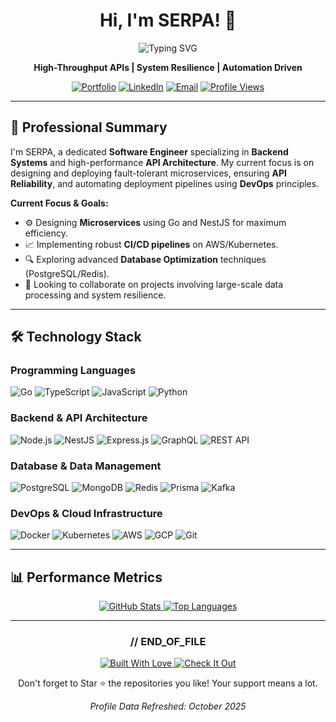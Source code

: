 <h1 align="center">Hi, I'm SERPA! 👋</h1>

<p align="center">
  <img src="https://readme-typing-svg.herokuapp.com?font=Fira+Code&weight=600&size=28&pause=1000&color=00BFFF&center=true&vCenter=true&width=600&lines=Backend+Architect;Data-Driven+Engineer;Microservices+Specialist;CI%2FCD+Automation" alt="Typing SVG">
</p>

<p align="center">
  <strong>High-Throughput APIs | System Resilience | Automation Driven</strong>
</p>

<p align="center">
  <a href="t.me/zayngengs"><img src="https://img.shields.io/badge/Portfolio-Check%20Here-00BFFF?style=for-the-badge&logo=google-chrome&logoColor=white" alt="Portfolio"></a>
  <a href="t.me/zayngengs"><img src="https://img.shields.io/badge/LinkedIn-Connect-0077B5?style=for-the-badge&logo=linkedin&logoColor=white" alt="LinkedIn"></a>
  <a href="mailto:owner@irawanoni.store"><img src="https://img.shields.io/badge/Email-Contact-D14836?style=for-the-badge&logo=gmail&logoColor=white" alt="Email"></a>
  <a href="https://github.com/onioktairawan"><img src="https://komarev.com/ghpvc/?username=onioktairawan&color=00BFFF&style=for-the-badge" alt="Profile Views"></a>
</p>

---

## 🎯 Professional Summary

I'm SERPA, a dedicated **Software Engineer** specializing in **Backend Systems** and high-performance **API Architecture**. My current focus is on designing and deploying fault-tolerant microservices, ensuring **API Reliability**, and automating deployment pipelines using **DevOps** principles.

**Current Focus & Goals:**

* ⚙️ Designing **Microservices** using Go and NestJS for maximum efficiency.
* 📈 Implementing robust **CI/CD pipelines** on AWS/Kubernetes.
* 🔍 Exploring advanced **Database Optimization** techniques (PostgreSQL/Redis).
* 🤝 Looking to collaborate on projects involving large-scale data processing and system resilience.

---

## 🛠️ Technology Stack

### Programming Languages

<p align="left">
  <img src="https://img.shields.io/badge/Go-00ADD8?style=for-the-badge&logo=go&logoColor=white" alt="Go"/>
  <img src="https://img.shields.io/badge/TypeScript-3178C6?style=for-the-badge&logo=typescript&logoColor=white" alt="TypeScript"/>
  <img src="https://img.shields.io/badge/JavaScript-F7DF1E?style=for-the-badge&logo=javascript&logoColor=black" alt="JavaScript"/>
  <img src="https://img.shields.io/badge/Python-3776AB?style=for-the-badge&logo=python&logoColor=white" alt="Python"/>
</p>

### Backend & API Architecture

<p align="left">
  <img src="https://img.shields.io/badge/Node.js-339933?style=for-the-badge&logo=node.js&logoColor=white" alt="Node.js"/>
  <img src="https://img.shields.io/badge/NestJS-E0234E?style=for-the-badge&logo=nestjs&logoColor=white" alt="NestJS"/>
  <img src="https://img.shields.io/badge/Express-000000?style=for-the-badge&logo=express&logoColor=white" alt="Express.js"/>
  <img src="https://img.shields.io/badge/GraphQL-E10098?style=for-the-badge&logo=graphql&logoColor=white" alt="GraphQL"/>
  <img src="https://img.shields.io/badge/REST-000000?style=for-the-badge&logo=ibm&logoColor=white" alt="REST API"/>
</p>

### Database & Data Management

<p align="left">
  <img src="https://img.shields.io/badge/PostgreSQL-336791?style=for-the-badge&logo=postgresql&logoColor=white" alt="PostgreSQL"/>
  <img src="https://img.shields.io/badge/MongoDB-47A248?style=for-the-badge&logo=mongodb&logoColor=white" alt="MongoDB"/>
  <img src="https://img.shields.io/badge/Redis-DC382D?style=for-the-badge&logo=redis&logoColor=white" alt="Redis"/>
  <img src="https://img.shields.io/badge/Prisma-2D3748?style=for-the-badge&logo=prisma&logoColor=white" alt="Prisma"/>
  <img src="https://img.shields.io/badge/Kafka-231F20?style=for-the-badge&logo=apache-kafka&logoColor=white" alt="Kafka"/>
</p>

### DevOps & Cloud Infrastructure

<p align="left">
  <img src="https://img.shields.io/badge/Docker-2496ED?style=for-the-badge&logo=docker&logoColor=white" alt="Docker"/>
  <img src="https://img.shields.io/badge/Kubernetes-326CE5?style=for-the-badge&logo=kubernetes&logoColor=white" alt="Kubernetes"/>
  <img src="https://img.shields.io/badge/AWS-232F3E?style=for-the-badge&logo=amazon-aws&logoColor=white" alt="AWS"/>
  <img src="https://img.shields.io/badge/GCP-4285F4?style=for-the-badge&logo=google-cloud&logoColor=white" alt="GCP"/>
  <img src="https://img.shields.io/badge/Git-F05032?style=for-the-badge&logo=git&logoColor=white" alt="Git"/>
</p>

---

## 📊 Performance Metrics

<p align="center">
    <a href="https://github.com/onioktairawan">
        <img src="https://github-readme-stats.vercel.app/api?username=onioktairawan&show_icons=true&theme=vue&hide_border=true&count_private=true&line_height=20" alt="GitHub Stats">
    </a>
    <a href="https://github.com/onioktairawan">
        <img src="https://github-readme-stats.vercel.app/api/top-langs/?username=onioktairawan&layout=compact&theme=vue&hide_border=true" alt="Top Languages">
    </a>
</p>

---

<h3 align="center">
    // END_OF_FILE
</h3>

<p align="center">
  <a href="https://github.com/onioktairawan">
    <img src="https://forthebadge.com/images/badges/built-with-love.svg" alt="Built With Love">
    <img src="https://forthebadge.com/images/badges/check-it-out.svg" alt="Check It Out">
  </a>
</p>

<p align="center">
  Don't forget to Star ⭐ the repositories you like! Your support means a lot.
</p>

<p align="center">
  <em>Profile Data Refreshed: October 2025</em>
</p>
